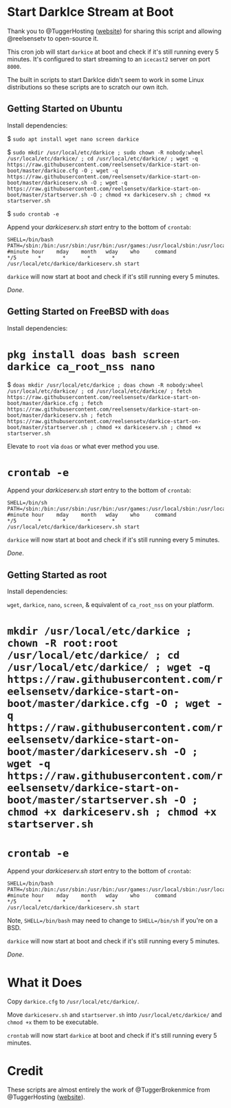 # Start DarkIce Stream at Boot

Thank you to @TuggerHosting ([website](https://tuggerhosting.com)) for sharing this script and allowing @reelsensetv to open-source it.

This cron job will start `darkice` at boot and check if it's still running every 5 minutes. It's configured to start streaming to an `icecast2` server on port `8000`.

The built in scripts to start DarkIce didn't seem to work in some Linux distributions so these scripts are to scratch our own itch.

## Getting Started on Ubuntu

Install dependencies:

$ `sudo apt install wget nano screen darkice`

$ `sudo mkdir /usr/local/etc/darkice ; sudo chown -R nobody:wheel /usr/local/etc/darkice/ ; cd /usr/local/etc/darkice/ ; wget -q https://raw.githubusercontent.com/reelsensetv/darkice-start-on-boot/master/darkice.cfg -O ; wget -q https://raw.githubusercontent.com/reelsensetv/darkice-start-on-boot/master/darkiceserv.sh -O ; wget -q https://raw.githubusercontent.com/reelsensetv/darkice-start-on-boot/master/startserver.sh -O ; chmod +x darkiceserv.sh ; chmod +x startserver.sh`

$ `sudo crontab -e`

Append your _darkiceserv.sh start_ entry to the bottom of `crontab`:

```
SHELL=/bin/bash
PATH=/sbin:/bin:/usr/sbin:/usr/bin:/usr/games:/usr/local/sbin:/usr/local/bin:/usr/home/
#minute hour    mday    month   wday    who     command
*/5       *       *       *       *             /usr/local/etc/darkice/darkiceserv.sh start
```

`darkice` will now start at boot and check if it's still running every 5 minutes.

*Done*.


## Getting Started on FreeBSD with `doas`

Install dependencies:

# `pkg install doas bash screen darkice ca_root_nss nano`

$ `doas mkdir /usr/local/etc/darkice ; doas chown -R nobody:wheel /usr/local/etc/darkice/ ; cd /usr/local/etc/darkice/ ; fetch https://raw.githubusercontent.com/reelsensetv/darkice-start-on-boot/master/darkice.cfg ; fetch https://raw.githubusercontent.com/reelsensetv/darkice-start-on-boot/master/darkiceserv.sh ; fetch https://raw.githubusercontent.com/reelsensetv/darkice-start-on-boot/master/startserver.sh ; chmod +x darkiceserv.sh ; chmod +x startserver.sh`

Elevate to `root` via `doas` or what ever method you use.

# `crontab -e`

Append your _darkiceserv.sh start_ entry to the bottom of `crontab`:

```
SHELL=/bin/sh
PATH=/sbin:/bin:/usr/sbin:/usr/bin:/usr/games:/usr/local/sbin:/usr/local/bin:/usr/home/
#minute hour    mday    month   wday    who     command
*/5       *       *       *       *             /usr/local/etc/darkice/darkiceserv.sh start
```

`darkice` will now start at boot and check if it's still running every 5 minutes.

*Done*.


## Getting Started as root

Install dependencies:

`wget`, `darkice`, `nano`, `screen`, & equivalent of `ca_root_nss` on your platform.

# `mkdir /usr/local/etc/darkice ; chown -R root:root /usr/local/etc/darkice/ ; cd /usr/local/etc/darkice/ ; wget -q https://raw.githubusercontent.com/reelsensetv/darkice-start-on-boot/master/darkice.cfg -O ; wget -q https://raw.githubusercontent.com/reelsensetv/darkice-start-on-boot/master/darkiceserv.sh -O ; wget -q https://raw.githubusercontent.com/reelsensetv/darkice-start-on-boot/master/startserver.sh -O ; chmod +x darkiceserv.sh ; chmod +x startserver.sh`

# `crontab -e`

Append your _darkiceserv.sh start_ entry to the bottom of `crontab`:

```
SHELL=/bin/bash
PATH=/sbin:/bin:/usr/sbin:/usr/bin:/usr/games:/usr/local/sbin:/usr/local/bin:/usr/home/
#minute hour    mday    month   wday    who     command
*/5       *       *       *       *             /usr/local/etc/darkice/darkiceserv.sh start
```

Note, `SHELL=/bin/bash` may need to change to `SHELL=/bin/sh` if you're on a BSD.

`darkice` will now start at boot and check if it's still running every 5 minutes.

*Done*.


# What it Does

Copy `darkice.cfg` to `/usr/local/etc/darkice/`.

Move `darkiceserv.sh` and `startserver.sh` into `/usr/local/etc/darkice/` and `chmod +x` them to be executable.

`crontab` will now start `darkice` at boot and check if it's still running every 5 minutes.


# Credit

These scripts are almost entirely the work of @TuggerBrokenmice from @TuggerHosting ([website](https://tuggerhosting.com)).
